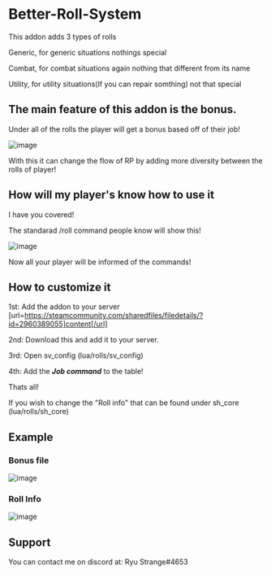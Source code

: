 # Better-Roll-System

This addon adds 3 types of rolls

Generic, for generic situations nothings special

Combat, for combat situations again nothing that different from its name

Utility, for utility situations(If you can repair somthing) not that special


## The main feature of this addon is the bonus.
Under all of the rolls the player will get a bonus based off of their job!

![image](https://user-images.githubusercontent.com/65792780/230837740-c8736c46-1825-4c99-a67c-22bb06ab2b05.png)

With this it can change the flow of RP by adding more diversity between the rolls of player!



## How will my player's know how to use it
I have you covered!

The standarad /roll command people know will show this!

![image](https://user-images.githubusercontent.com/65792780/230839455-168b5af0-5426-4f5c-8c33-e5f47656848b.png)

Now all your player will be informed of the commands!

## How to customize it
1st: Add the addon to your server [url=https://steamcommunity.com/sharedfiles/filedetails/?id=2960389055]content[/url]

2nd: Download this and add it to your server.

3rd: Open sv_config (lua/rolls/sv_config)

4th: Add the ***Job command*** to the table!

Thats all!


If you wish to change the "Roll info" that can be found under sh_core (lua/rolls/sh_core)

## Example
### Bonus file

![image](https://user-images.githubusercontent.com/65792780/230838493-dfb42bdc-eaf6-4d7f-b8ca-f9f413fa0570.png)


### Roll Info

![image](https://user-images.githubusercontent.com/65792780/230840040-5b9c55be-c3ea-4482-88de-5316d9f62167.png)


## Support
You can contact me on discord at: Ryu Strange#4653

